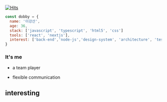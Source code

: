 <div alugn=center> 
  
[![Hits](https://hits.seeyoufarm.com/api/count/incr/badge.svg?url=https%3A%2F%2Fgithub.com%2Fhellomac87)](https://hits.seeyoufarm.com)
  
</div>

```js
const dobby = {
  name: '이강산',
  age: 36,
  stack: ['javascript', 'typescript', 'html5', 'css']
  tools: ['react', 'nextjs'],
  interest: ['back-end','node-js','design-system', 'architecture', 'test-driven']
}
```
  
  
### It's me

- a team player

- flexible communication

## interesting

